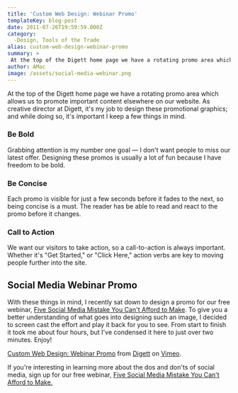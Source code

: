 ```yaml
---
title: 'Custom Web Design: Webinar Promo'
templateKey: blog-post
date: 2011-07-26T19:59:59.000Z
category: 
  -Design, Tools of the Trade
alias: custom-web-design-webinar-promo
summary: > 
 At the top of the Digett home page we have a rotating promo area which allows us to promote important content elsewhere on our website. As creative director at Digett, it's my job to design these promotional graphics; and while doing so, it's important I keep a few things in mind.
author: AMac
image: /assets/social-media-webinar.png
---
```


At the top of the Digett home page we have a rotating promo area which allows us to promote important content elsewhere on our website. As creative director at Digett, it's my job to design these promotional graphics; and while doing so, it's important I keep a few things in mind.

### Be Bold

Grabbing attention is my number one goal — I don't want people to miss our latest offer. Designing these promos is usually a lot of fun because I have freedom to be bold.

### Be Concise

Each promo is visible for just a few seconds before it fades to the next, so being concise is a must. The reader has be able to read and react to the promo before it changes.

### Call to Action

We want our visitors to take action, so a call-to-action is always important. Whether it's "Get Started," or "Click Here," action verbs are key to moving people further into the site.

Social Media Webinar Promo
--------------------------

With these things in mind, I recently sat down to design a promo for our free webinar, [Five Social Media Mistake You Can't Afford to Make](/webinar). To give you a better understanding of what goes into designing such an image, I decided to screen cast the effort and play it back for you to see. From start to finish it took me about four hours, but I've condensed it here to just over two minutes. Enjoy!

[Custom Web Design: Webinar Promo](https://vimeo.com/26886806) from [Digett](https://vimeo.com/digett) on [Vimeo](https://vimeo.com).

If you're interesting in learning more about the dos and don'ts of social media, sign up for our free webinar, [Five Social Media Mistake You Can't Afford to Make.](/webinar)
